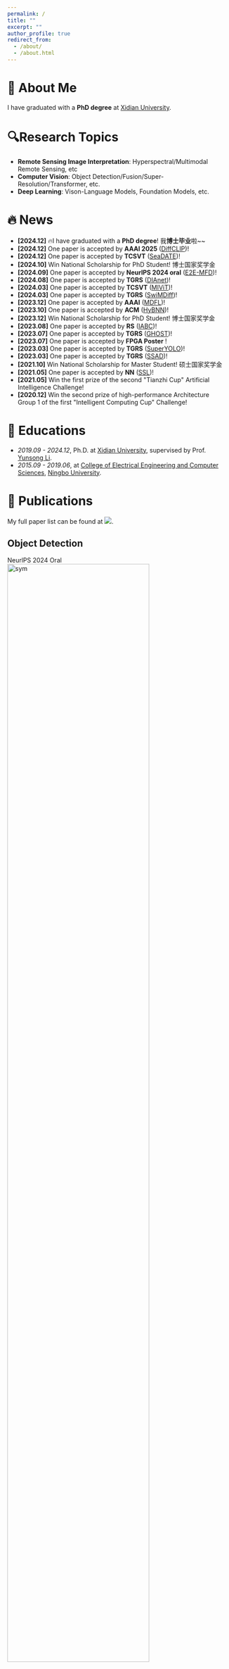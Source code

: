 ```yaml
---
permalink: /
title: ""
excerpt: ""
author_profile: true
redirect_from: 
  - /about/
  - /about.html
---
```


<span class='anchor' id='about-me'></span>

# 👋 About Me

I have graduated with a **PhD degree** at [Xidian University](https://www.xidian.edu.cn/).

# 🔍Research Topics

- **Remote Sensing Image Interpretation**: Hyperspectral/Multimodal Remote Sensing, etc
- **Computer Vision**: Object Detection/Fusion/Super-Resolution/Transformer, etc.
- **Deep Learning**: Vison-Language Models, Foundation Models, etc.


# 🔥 News
- **[2024.12]** 🔥I have graduated with a **PhD degree**! 我**博士毕业**啦~~
- **[2024.12]** One paper is accepted by **AAAI 2025** ([DiffCLIP](https://github.com/icey-zhang/DiffCLIP))!
- **[2024.12]** One paper is accepted by **TCSVT** ([SeaDATE](https://arxiv.org/abs/2410.11358))!
- **[2024.10]** Win National Scholarship for PhD Student! 博士国家奖学金
- **[2024.09]** One paper is accepted by **NeurlPS 2024 oral** ([E2E-MFD](https://arxiv.org/abs/2403.09323))!
- **[2024.08]** One paper is accepted by **TGRS** ([DIAnet](https://arxiv.org/abs/2401.03182))!
- **[2024.03]** One paper is accepted by **TCSVT** ([MIViT](https://arxiv.org/abs/2401.03179))!
- **[2024.03]** One paper is accepted by **TGRS** ([SwiMDiff](https://arxiv.org/abs/2401.05093))!
- **[2023.12]** One paper is accepted by **AAAI** ([MDFL](https://arxiv.org/abs/2311.09520))!
- **[2023.10]** One paper is accepted by **ACM** ([HyBNN](https://dl.acm.org/doi/abs/10.1145/3631610))!
- **[2023.12]** Win National Scholarship for PhD Student! 博士国家奖学金
- **[2023.08]** One paper is accepted by **RS** ([IABC](https://www.mdpi.com/2072-4292/15/17/4255))!
- **[2023.07]** One paper is accepted by **TGRS** ([GHOST](https://ieeexplore.ieee.org/abstract/document/10175627))!
- **[2023.07]** One paper is accepted by **FPGA Poster** !
- **[2023.03]** One paper is accepted by **TGRS** ([SuperYOLO](https://ieeexplore.ieee.org/abstract/document/10075555))!
- **[2023.03]** One paper is accepted by **TGRS** ([SSAD](https://ieeexplore.ieee.org/abstract/document/10081072))!
- **[2021.10]** Win National Scholarship for Master Student! 硕士国家奖学金
- **[2021.05]** One paper is accepted by **NN** ([SSL](https://www.sciencedirect.com/science/article/abs/pii/S0893608021002252))!
- **[2021.05]** Win the first prize of the second "Tianzhi Cup" Artificial Intelligence Challenge!
- **[2020.12]** Win the second prize of high-performance Architecture Group 1 of the first "Intelligent Computing Cup" Challenge!



# 📖 Educations

- *2019.09 - 2024.12*, Ph.D. at [Xidian University](https://www.xidian.edu.cn/), supervised by Prof. [Yunsong Li](https://www.xidian.edu.cn/info/1020/32072.htm). 
- *2015.09 - 2019.06*, at [College of Electrical Engineering and Computer Sciences](https://eecs.nbu.edu.cn/), [Ningbo University](https://www.nbu.edu.cn/).

# 📝 Publications 

My full paper list can be found at <a href='https://scholar.google.com.hk/citations?user=6VsVHrAAAAAJ'><img src="https://img.shields.io/endpoint?logo=Google%20Scholar&url=https%3A%2F%2Fcdn.jsdelivr.net%2Fgh%2Flikyoo%2Flikyoo.github.io@google-scholar-stats%2Fgs_data_shieldsio.json&labelColor=f6f6f6&color=9cf&style=flat&label=citations"></a>.



## Object Detection

<div class='paper-box'><div class='paper-box-image'><div><div class="badge">NeurlPS 2024 Oral</div><img src='images/E2E.png' alt="sym" width="80%"></div></div>
<div class='paper-box-text' markdown="1">


**E2E-MFD: Towards End-to-End Synchronous Multimodal Fusion Detection**
**Jiaqing Zhang**, Mingxiang Cao, Weiying Xie, Jie Lei, Daixun Li, Wenbo Huang, Yunsong Li, Xue Yang


[[Paper](https://arxiv.org/abs/2403.09323)] [[BibTex](https://scholar.googleusercontent.com/scholar.bib?q=info:mDcqD25F8bQJ:scholar.google.com/&output=citation&scisdr=ClHnESqiEKv1jO6t-Tw:AFWwaeYAAAAAZ1er4Tz7Jx5yrW5qpceO4iT-2m8&scisig=AFWwaeYAAAAAZ1er4aFglCAu5Gubg1WtyWROKqA&scisf=4&ct=citation&cd=-1&hl=zh-CN)][[E2E-MFD\]](https://github.com/icey-zhang/E2E-MFD) ![img](https://img.shields.io/github/stars/icey-zhang/E2E-MFD?style=social)

</div>
</div>

<div class='paper-box'><div class='paper-box-image'><div><div class="badge">AAAI 2025</div><img src='images/DiffCLIP.png' alt="sym" width="80%"></div></div>
<div class='paper-box-text' markdown="1">


**DiffCLIP: Few-shot Language-driven Multimodal Classifier**
**Jiaqing Zhang**, Mingxiang Cao, Xue Yang, Kai Jiang, Yunsong Li

[[Paper](https://ojs.aaai.org/index.php/AAAI/article/view/34401)] 
[[DiffCLIP\]](https://github.com/icey-zhang/DiffCLIP) ![img](https://img.shields.io/github/stars/icey-zhang/DiffCLIP?style=social)

</div>
</div>

<div class='paper-box'><div class='paper-box-image'><div><div class="badge">TGRS 2023</div><img src='images/superyolo.png' alt="sym" width="80%"></div></div>
<div class='paper-box-text' markdown="1">


**SuperYOLO: Super resolution assisted object detection in multimodal remote sensing imagery**

**Jiaqing Zhang**, Jie Lei, Weiying Xie, Zhenman Fang, Yunsong Li, Qian Du

IEEE Transactions on Geoscience and Remote Sensing 61, 1-15

[[Paper](https://ieeexplore.ieee.org/abstract/document/10075555)] [[BibTex](https://scholar.googleusercontent.com/scholar.bib?q=info:tWQ1OeGnha4J:scholar.google.com/&output=citation&scisdr=ClGnnm8lEL7V2w4oxXA:AFWwaeYAAAAAZaIu3XDpxJAp25LndBaOwQSjqQo&scisig=AFWwaeYAAAAAZaIu3RUI5hk4hwV8JLqjSJcdNvE&scisf=4&ct=citation&cd=-1&hl=zh-CN)] [[SuperYOLO-Pytorch\]](https://github.com/icey-zhang/SuperYOLO) ![img](https://img.shields.io/github/stars/icey-zhang/SuperYOLO?style=social)

🏆️ <b><font color="red">ESI Highly Cited Paper</font></b> 🏆️ <b><font color="red">ESI Hot Papers</font></b>

</div>
</div>

<div class='paper-box'><div class='paper-box-image'><div><div class="badge">arxiv 2023</div><img src='images/SAR.png' alt="sym" width="80%"></div></div>
<div class='paper-box-text' markdown="1">

**SAR-Net: Multi-scale Direction-aware SAR Network via Global Information Fusion**

Mingxiang Cao, Jie Lei, Weiying Xie, **Jiaqing Zhang**, Daixun Li, Yunsong Li

[[Paper](https://arxiv.org/abs/2312.16943)] [[BibTex](https://scholar.googleusercontent.com/scholar.bib?q=info:pGmB1SJs-boJ:scholar.google.com/&output=citation&scisdr=ClGnnm8lEL7V2w43kjs:AFWwaeYAAAAAZaIxijvHwoFRj7qcXhbCaytYTyk&scisig=AFWwaeYAAAAAZaIxikDmvL-4ylM2okIlXJJbE9Y&scisf=4&ct=citation&cd=-1&hl=zh-CN)]

</div>
</div>

## Model Compression

<div class='paper-box'><div class='paper-box-image'><div><div class="badge">TGRS 2023</div><img src='images/ghost.png' alt="sym" width="80%"></div></div>
<div class='paper-box-text' markdown="1">



**Guided Hybrid Quantization for Object Detection in Remote Sensing Imagery via One-to-one Self-teaching**

**Jiaqing Zhang**, Jie Lei, Weiying Xie, Yunsong Li, Geng Yang, Xiuping Jia

IEEE Transactions on Geoscience and Remote Sensing 61, 1-15

[[Paper](https://ieeexplore.ieee.org/abstract/document/10175627)] [[BibTex](https://scholar.googleusercontent.com/scholar.bib?q=info:MIALvzg-3loJ:scholar.google.com/&output=citation&scisdr=ClGnnm8lEL7V2w43FSQ:AFWwaeYAAAAAZaIxDSRAj6hkOHQJzasC6W31s6g&scisig=AFWwaeYAAAAAZaIxDdcVaPfYafegh7fJK-3vhig&scisf=4&ct=citation&cd=-1&hl=zh-CN)] [[GHOST-Pytorch\]](https://github.com/icey-zhang/GHOST) ![img](https://img.shields.io/github/stars/icey-zhang/GHOST?style=social)

</div>
</div>

<div class='paper-box'><div class='paper-box-image'><div><div class="badge">TRETS 2023</div><img src='images/hybnn.png' alt="sym" width="80%"></div></div>
<div class='paper-box-text' markdown="1">



**HyBNN: Quantifying and Optimizing Hardware Efficiency of Binary Neural Networks**

Geng Yang, Jie Lei, Zhenman Fang, Yunsong Li, **Jiaqing Zhang**, Weiying Xie

ACM Transactions on Reconfigurable Technology and Systems

[[Paper](https://dl.acm.org/doi/abs/10.1145/3631610)] [[BibTex](https://scholar.googleusercontent.com/scholar.bib?q=info:hL53lHTOS7AJ:scholar.google.com/&output=citation&scisdr=ClGnnm8lEL7V2w41SDg:AFWwaeYAAAAAZaIzUDibgI9b46tdFbqOPFntn7c&scisig=AFWwaeYAAAAAZaIzUFzh7_Kq2uKVjRiWEYEZjbA&scisf=4&ct=citation&cd=-1&hl=zh-CN)]

</div>
</div>

## Contrastive Learning

<div class='paper-box'><div class='paper-box-image'><div><div class="badge">TGRS 2024</div><img src='images/swim.png' alt="sym" width="80%"></div></div>
<div class='paper-box-text' markdown="1">

**SwiMDiff: Scene-wide Matching Contrastive Learning with Diffusion Constraint for Remote Sensing Image**

Jiayuan Tian, Jie Lei, **Jiaqing Zhang**, Weiying Xie, Yunsong Li

[[Paper](https://arxiv.org/abs/2401.05093)] [[BibTex](https://scholar.googleusercontent.com/scholar.bib?q=info:2kL9D3YTNJ4J:scholar.google.com/&output=citation&scisdr=ClGnnm8lEL7V2w6Z8Ts:AFWwaeYAAAAAZaKf6Tuoik-K9MTGcrlFBw5S4YY&scisig=AFWwaeYAAAAAZaKf6TNyJTmVpDVNBYh3OqXpQFI&scisf=4&ct=citation&cd=-1&hl=zh-CN)]

</div>
</div>

## Cloud Segmentation

<div class='paper-box'><div class='paper-box-image'><div><div class="badge">TGRS 2024</div><img src='images/Dis.png' alt="sym" width="80%"></div></div>
<div class='paper-box-text' markdown="1">

**Distribution-aware Interactive Attention Network and Large-scale Cloud Recognition Benchmark on FY-4A Satellite Image**

**Jiaqing Zhang**, Jie Lei, Weiying Xie, Kai Jiang, Mingxiang Cao, Yunsong Li

**[**[Paper](https://arxiv.org/abs/2401.03182)**][**[BibTex](https://scholar.googleusercontent.com/scholar.bib?q=info:-sbLNCKS4BcJ:scholar.google.com/&output=citation&scisdr=ClGnnm8lEL7V2w6kQHA:AFWwaeYAAAAAZaKiWHCP8uE2zvoiegjfzlzhupM&scisig=AFWwaeYAAAAAZaKiWNSgMaPWkmDrWn-mZE7i8k4&scisf=4&ct=citation&cd=-1&hl=zh-CN)**]** [[MIViT-Pytorch\]](https://github.com/icey-zhang/MIViT) ![img](https://img.shields.io/github/stars/icey-zhang/MIViT?style=social)

</div>
</div>

## Multi-modal Remote Sensing


<div class='paper-box'><div class='paper-box-image'><div><div class="badge">TCSVT 2023</div><img src='images/mivit.png' alt="sym" width="80%"></div></div>
<div class='paper-box-text' markdown="1">

**Multimodal Informative ViT: Information Aggregation and Distribution for Hyperspectral and LiDAR Classification**

**Jiaqing Zhang**, Jie Lei, Weiying Xie, Geng Yang, Daixun Li, Yunsong Li

**[**[Paper](https://arxiv.org/abs/2401.03179)**] [**[BibTex](https://scholar.googleusercontent.com/scholar.bib?q=info:ApSJ9WFIHxIJ:scholar.google.com/&output=citation&scisdr=ClGnnm8lEL7V2w6kJBA:AFWwaeYAAAAAZaKiPBCpMPiPPhvo_g-e59WlVPo&scisig=AFWwaeYAAAAAZaKiPJz6jOsVGHGIQHbI_qxUrFg&scisf=4&ct=citation&cd=-1&hl=zh-CN)**]** [[DIAnet-Pytorch\]](https://github.com/icey-zhang/DIAnet) ![img](https://img.shields.io/github/stars/icey-zhang/DIAnet?style=social)

</div>
</div>

<div class='paper-box'><div class='paper-box-image'><div><div class="badge">AAAI 2024</div><img src='images/MDFL.png' alt="sym" width="80%"></div></div>
<div class='paper-box-text' markdown="1">

**MDFL: Multi-domain Diffusion-driven Feature Learning**

Daixun Li, Weiying Xie, **Jiaqing Zhang**, Yunsong Li

Proceedings of the AAAI Conference on Artificial Intelligence. 2024.

[[Paper](https://arxiv.org/abs/2311.09520)] [[BibTex](https://scholar.googleusercontent.com/scholar.bib?q=info:1OVArZ8pKRMJ:scholar.google.com/&output=citation&scisdr=ClGnnm8lEL7V2w40gHg:AFWwaeYAAAAAZaIymHif1bGo7etMJg9yta4qO3g&scisig=AFWwaeYAAAAAZaIymLUkiqFoGGRpexvKrlqrJDA&scisf=4&ct=citation&cd=-1&hl=zh-CN)]

</div>
</div>

<div class='paper-box'><div class='paper-box-image'><div><div class="badge">RS 2023</div><img src='images/IABC.png' alt="sym" width="80%"></div></div>
<div class='paper-box-text' markdown="1">

**Invariant Attribute-Driven Binary Bi-Branch Classification of Hyperspectral and LiDAR Images**

**Jiaqing Zhang**, Jie Lei, Weiying Xie, Daixun Li

Remote Sensing 15 (17), 4255

[[Paper](https://www.mdpi.com/2072-4292/15/17/4255)] [[BibTex](https://scholar.googleusercontent.com/scholar.bib?q=info:He5Fk4QsNBUJ:scholar.google.com/&output=citation&scisdr=ClGnnm8lEL7V2w40zHg:AFWwaeYAAAAAZaIy1HjWdCwprK9Z7631yz1IPvU&scisig=AFWwaeYAAAAAZaIy1K2XAK2hyjieMBn_IMZNtxw&scisf=4&ct=citation&cd=-1&hl=zh-CN)]

</div>
</div>

<div class='paper-box'><div class='paper-box-image'><div><div class="badge">TCSVT 2024</div><img src='images/SeaDATE.png' alt="sym" width="80%"></div></div>
<div class='paper-box-text' markdown="1">

**SeaDATE: Remedy Dual-Attention Transformer with Semantic Alignment via Contrast Learning for Multimodal Object Detection**

Shuhan Dong, Weiying Xie, Danian Yang, Yunsong Li, **Jiaqing Zhang**, Jiayuan Tian, JieLei

**[**[Paper](https://arxiv.org/abs/2410.11358)**] [**[BibTex](https://scholar.googleusercontent.com/scholar.bib?q=info:FGH-j2XbUtwJ:scholar.google.com/&output=citation&scisdr=ClHnESqiEKv1jO6sB4c:AFWwaeYAAAAAZ1eqH4eUFHt74to_PpqB4g15XlQ&scisig=AFWwaeYAAAAAZ1eqH39cX-QPJ0fZlE6bjdYWPYI&scisf=4&ct=citation&cd=-1&hl=zh-CN)**]**

</div>
</div>

## Target Detection

<div class='paper-box'><div class='paper-box-image'><div><div class="badge">TGRS 2023</div><img src='images/STP.png' alt="sym" width="80%"></div></div>
<div class='paper-box-text' markdown="1">

**A Semantic Transferred Priori for Hyperspectral Target Detection With Spatial-Spectral Association**

Jie Lei, Simin Xu, Weiying Xie, **Jiaqing Zhang**, Yunsong Li, Qian Du

IEEE Transactions on Geoscience and Remote Sensing 61, 1-14

[[Paper](https://ieeexplore.ieee.org/abstract/document/10081072)] [[BibTex](https://scholar.googleusercontent.com/scholar.bib?q=info:qClcyWrGmukJ:scholar.google.com/&output=citation&scisdr=ClGnnm8lEL7V2w436yU:AFWwaeYAAAAAZaIx8yUXI7I7wHKOujO8CvM_Ntw&scisig=AFWwaeYAAAAAZaIx8yWCtn6YAj5pJ_avHggR6ls&scisf=4&ct=citation&cd=-1&hl=zh-CN)]

</div>
</div>

<div class='paper-box'><div class='paper-box-image'><div><div class="badge">NN 2021</div><img src='images/SSL.png' alt="sym" width="80%"></div></div>
<div class='paper-box-text' markdown="1">
**Self-spectral learning with GAN based spectral-spatial target detection for hyperspectral image**

Weiying Xie, **Jiaqing Zhang**, Jie Lei, Yunsong Li, Xiuping Jia

Neural Networks, Volume 142, October 2021, Pages 375-387

[[Paper](https://www.sciencedirect.com/science/article/abs/pii/S0893608021002252)] [[BibTex](https://scholar.googleusercontent.com/scholar.bib?q=info:notAz_lJOPYJ:scholar.google.com/&output=citation&scisdr=ClGnnm8lEL7V2w42upc:AFWwaeYAAAAAZaIwopd00JDVP_OgW3qjHGQvBwg&scisig=AFWwaeYAAAAAZaIwougTAWR350iaYHOtYurUWvY&scisf=4&ct=citation&cd=-1&hl=zh-CN)] [[SSL-SSTD-Matlab&Tenserflow\]](https://github.com/icey-zhang/SSL-SSTD) ![img](https://img.shields.io/github/stars/icey-zhang/SSL-SSTD?style=social)

</div>
</div>

# 🎖 Honors and Awards
- 2024, National Scholarship for Postgraduate Student, Ministry of Education \| 研究生国家奖学金
- 2023, National Scholarship for Postgraduate Student, Ministry of Education \| 研究生国家奖学金
- 2023, Second Class Postgraduate Scholarship, Xidian University \| 西安电子科技大学二等学业奖学金
- 2022, Second Class Postgraduate Scholarship, Xidian University \| 西安电子科技大学二等学业奖学金
- 2021, National Scholarship for Postgraduate Student, Ministry of Education \| 研究生国家奖学金
- 2020, Outstanding Graduate Student, Xidian University \| 西安电子科技大学优秀研究生
- 2020, Second Class Postgraduate Scholarship, Xidian University \| 西安电子科技大学二等学业奖学金
- 2019, Outstanding Graduate Student, Xidian University \| 西安电子科技大学优秀研究生
- 2019, First Class Postgraduate Scholarship, Xidian University \| 西安电子科技大学一等学业奖学金

# 💻 Reviewer

- Annual Conference on Neural Information Processing Systems (NeurIPS)
- International Conference on Machine Learning (ICML)
- IEEE Conference on Computer Vision and Pattern Recognition (CVPR)
- IEEE Transactions on Pattern Analysis and Machine Intelligence (TPAMI)
- IEEE Transactions on Neural Networks and Learning Systems (TNNLS)
- Pattern Recognition (PR)
- IEEE Transactions on Geoscience and Remote Sensing (TGRS)


# 💬 Contests
-   Won the championship of the second "Tianzhi Cup" Artificial Intelligence Challenge. "Cloud-based intelligence based on satellite remote sensing data" and received a grant of 1 million RMB. Weiying Xie, Jie Lie, **Jiaqing Zhang**, Kai Jiang, Peisen Li. \| 获得第二届“天智杯”人工智能挑战赛冠军。“基于卫星遥感数据的云智能别”。获资助100万元。谢卫莹、雷杰、**张佳青**、蒋恺、李沛森。

-   Rocky team composed of Xidian University won the second prize of high-performance Architecture Group 1 of the first "Intelligent Computing Cup" "Strong Core Health Soul · Cast base Intelligence" Intelligent Computing Foundation Platform Challenge in 2020. \| 西安电子科技大学组成的Rocky队荣获2020年第一届“智算杯”“强芯健魂·铸基智能”智能计算基础平台挑战赛高性能体系结构1组二等奖。

- Champion of Baidu Paddle Paper Reinvention Challenge, completed the construction of paper Joint Face Detection and Alignment using Multi-task Cascaded Convolutional Networks at paddle framework.[[Code](https://github.com/icey-zhang/MTCNN_paddle)]

- Champion of Baidu Paddle Paper Reinvention Challenge, completed the construction of paper SinGAN: Learning a Generative Model from a Single Natural Image at paddle framework.[[Code](https://github.com/icey-zhang/paddle_SinGAN)]

- The second award of AIINNOVATION AND APPLICATION COMPETITION (AIAC). [[Slide](./files/AIAC-slide.pdf)][[Code](https://github.com/icey-zhang/ClassSR_paddle)]

<script type="text/javascript" src="//rf.revolvermaps.com/0/0/8.js?i=54ythaxgje5&amp;m=0&amp;c=ff0000&amp;cr1=ffffff&amp;f=arial&amp;l=33" async="async"></script>

# My life
my lovely boyfriend [Shuguang](https://shuguang-52.github.io)
![image](https://github.com/user-attachments/assets/87434827-53df-432b-bd47-227e8e3905d4)


